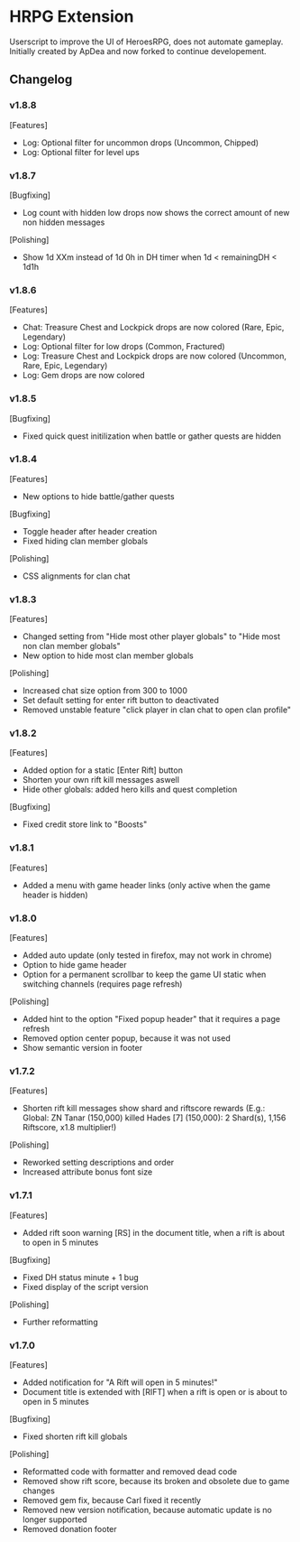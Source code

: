 # HRPG Extension

Userscript to improve the UI of HeroesRPG, does not automate gameplay.
Initially created by ApDea and now forked to continue developement.

## Changelog

### v1.8.8

[Features]
- Log: Optional filter for uncommon drops (Uncommon, Chipped)
- Log: Optional filter for level ups

### v1.8.7

[Bugfixing]
- Log count with hidden low drops now shows the correct amount of new non hidden messages

[Polishing]
- Show 1d XXm instead of 1d 0h in DH timer when 1d < remainingDH < 1d1h

### v1.8.6

[Features]
- Chat: Treasure Chest and Lockpick drops are now colored (Rare, Epic, Legendary)
- Log: Optional filter for low drops (Common, Fractured)
- Log: Treasure Chest and Lockpick drops are now colored (Uncommon, Rare, Epic, Legendary)
- Log: Gem drops are now colored

### v1.8.5

[Bugfixing]
- Fixed quick quest initilization when battle or gather quests are hidden

### v1.8.4

[Features]
- New options to hide battle/gather quests

[Bugfixing]
- Toggle header after header creation
- Fixed hiding clan member globals

[Polishing]
- CSS alignments for clan chat

### v1.8.3

[Features]
- Changed setting from "Hide most other player globals" to "Hide most non clan member globals"
- New option to hide most clan member globals

[Polishing]
- Increased chat size option from 300 to 1000
- Set default setting for enter rift button to deactivated
- Removed unstable feature "click player in clan chat to open clan profile"

### v1.8.2

[Features]
- Added option for a static [Enter Rift] button
- Shorten your own rift kill messages aswell
- Hide other globals: added hero kills and quest completion

[Bugfixing]
- Fixed credit store link to "Boosts"

### v1.8.1

[Features]
- Added a menu with game header links (only active when the game header is hidden)

### v1.8.0

[Features]
- Added auto update (only tested in firefox, may not work in chrome)
- Option to hide game header
- Option for a permanent scrollbar to keep the game UI static when switching channels (requires page refresh)

[Polishing]
- Added hint to the option "Fixed popup header" that it requires a page refresh
- Removed option center popup, because it was not used
- Show semantic version in footer

### v1.7.2

[Features]
- Shorten rift kill messages show shard and riftscore rewards (E.g.: Global: ZN Tanar (150,000) killed Hades [7] (150,000): 2 Shard(s), 1,156 Riftscore, x1.8 multiplier!)

[Polishing]
- Reworked setting descriptions and order
- Increased attribute bonus font size

### v1.7.1

[Features]
- Added rift soon warning [RS] in the document title, when a rift is about to open in 5 minutes

[Bugfixing]
- Fixed DH status minute + 1 bug
- Fixed display of the script version

[Polishing]
- Further reformatting

### v1.7.0

[Features] 
- Added notification for "A Rift will open in 5 minutes!"
- Document title is extended with [RIFT] when a rift is open or is about to open in 5 minutes

[Bugfixing]
- Fixed shorten rift kill globals

[Polishing]
- Reformatted code with formatter and removed dead code
- Removed show rift score, because its broken and obsolete due to game changes
- Removed gem fix, because Carl fixed it recently
- Removed new version notification, because automatic update is no longer supported
- Removed donation footer
